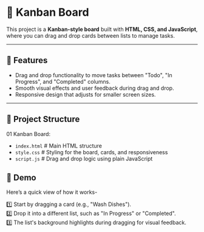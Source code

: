 # 📝 Kanban Board

This project is a **Kanban-style board** built with **HTML, CSS, and JavaScript**, where you can drag and drop cards between lists to manage tasks.

---

## 🚀 Features
- Drag and drop functionality to move tasks between "Todo", "In Progress", and "Completed" columns.
- Smooth visual effects and user feedback during drag and drop.
- Responsive design that adjusts for smaller screen sizes.

---

## 📂 Project Structure
01 Kanban Board:
- `index.html` # Main HTML structure
- `style.css` # Styling for the board, cards, and responsiveness
- `script.js` # Drag and drop logic using plain JavaScript

## 🌟 Demo
Here’s a quick view of how it works-

1️⃣ Start by dragging a card (e.g., "Wash Dishes").  
2️⃣ Drop it into a different list, such as "In Progress" or "Completed".  
3️⃣ The list's background highlights during dragging for visual feedback.
